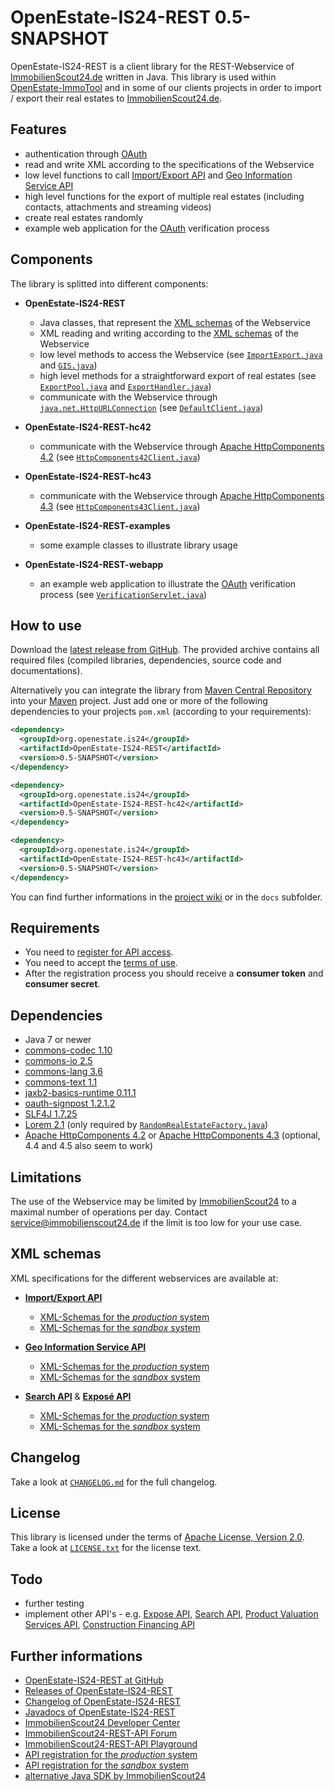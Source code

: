 OpenEstate-IS24-REST 0.5-SNAPSHOT
=================================

OpenEstate-IS24-REST is a client library for the REST-Webservice of
[ImmobilienScout24.de](http://www.immobilienscout24.de/) written in Java. This
library is used within [OpenEstate-ImmoTool](http://openestate.org/) and in
some of our clients projects in order to import / export their real estates to
[ImmobilienScout24.de](http://www.immobilienscout24.de/).


Features
--------

-   authentication through [OAuth](http://api.immobilienscout24.de/useful/authentication.html)
-   read and write XML according to the specifications of the Webservice
-   low level functions to call [Import/Export API](http://api.immobilienscout24.de/our-apis/import-export.html)
    and [Geo Information Service API](http://api.immobilienscout24.de/our-apis/gis.html)
-   high level functions for the export of multiple real estates (including
    contacts, attachments and streaming videos)
-   create real estates randomly
-   example web application for the [OAuth](http://api.immobilienscout24.de/useful/authentication.html)
    verification process


Components
----------

The library is splitted into different components:

-   **OpenEstate-IS24-REST**

    -   Java classes, that represent the [XML schemas](OpenEstate-IS24-REST/src/main/xsd) of the Webservice
    -   XML reading and writing according to the [XML schemas](OpenEstate-IS24-REST/src/main/xsd) of the Webservice
    -   low level methods to access the Webservice
        (see [`ImportExport.java`](OpenEstate-IS24-REST/src/main/java/org/openestate/is24/restapi/ImportExport.java)
        and [`GIS.java`](OpenEstate-IS24-REST/src/main/java/org/openestate/is24/restapi/GIS.java))
    -   high level methods for a straightforward export of real estates
        (see [`ExportPool.java`](OpenEstate-IS24-REST/src/main/java/org/openestate/is24/restapi/utils/ExportPool.java)
        and [`ExportHandler.java`](OpenEstate-IS24-REST/src/main/java/org/openestate/is24/restapi/utils/ExportHandler.java))
    -   communicate with the Webservice through [`java.net.HttpURLConnection`](http://docs.oracle.com/javase/6/docs/api/java/net/HttpURLConnection.html)
        (see [`DefaultClient.java`](OpenEstate-IS24-REST/src/main/java/org/openestate/is24/restapi/DefaultClient.java))

-   **OpenEstate-IS24-REST-hc42**

    -   communicate with the Webservice through [Apache HttpComponents 4.2](http://hc.apache.org/httpcomponents-client-4.2.x/)
        (see [`HttpComponents42Client.java`](OpenEstate-IS24-REST-hc42/src/main/java/org/openestate/is24/restapi/hc42/HttpComponents42Client.java))

-   **OpenEstate-IS24-REST-hc43**

    -   communicate with the Webservice through [Apache HttpComponents 4.3](http://hc.apache.org/httpcomponents-client-4.3.x/)
        (see [`HttpComponents43Client.java`](OpenEstate-IS24-REST-hc43/src/main/java/org/openestate/is24/restapi/hc43/HttpComponents43Client.java))

-   **OpenEstate-IS24-REST-examples**

    -   some example classes to illustrate library usage

-   **OpenEstate-IS24-REST-webapp**

    -   an example web application to illustrate the [OAuth](http://api.immobilienscout24.de/useful/authentication.html) verification process
        (see [`VerificationServlet.java`](OpenEstate-IS24-REST-webapp/src/main/java/org/openestate/is24/restapi/webapp/VerificationServlet.java))


How to use
----------

Download the [latest release from GitHub](https://github.com/OpenEstate/OpenEstate-IS24-REST/releases/latest).
The provided archive contains all required files (compiled libraries,
dependencies, source code and documentations).

Alternatively you can integrate the library from
[Maven Central Repository](http://search.maven.org/#search|ga|1|org.openestate.is24)
into your [Maven](http://maven.apache.org/) project. Just add one or more of the
following dependencies to your projects `pom.xml` (according to your
requirements):

```xml
<dependency>
  <groupId>org.openestate.is24</groupId>
  <artifactId>OpenEstate-IS24-REST</artifactId>
  <version>0.5-SNAPSHOT</version>
</dependency>

<dependency>
  <groupId>org.openestate.is24</groupId>
  <artifactId>OpenEstate-IS24-REST-hc42</artifactId>
  <version>0.5-SNAPSHOT</version>
</dependency>

<dependency>
  <groupId>org.openestate.is24</groupId>
  <artifactId>OpenEstate-IS24-REST-hc43</artifactId>
  <version>0.5-SNAPSHOT</version>
</dependency>
```

You can find further informations in the
[project wiki](https://github.com/OpenEstate/OpenEstate-IS24-REST/wiki) or in
the `docs` subfolder.


Requirements
------------

-   You need to [register for API access](http://rest.immobilienscout24.de/restapi/security/registration).
-   You need to accept the [terms of use](http://api.immobilienscout24.de/terms-of-use.html).
-   After the registration process you should receive a **consumer token** and
    **consumer secret**.


Dependencies
------------

-   Java 7 or newer
-   [commons-codec 1.10](http://commons.apache.org/proper/commons-codec/)
-   [commons-io 2.5](http://commons.apache.org/proper/commons-io/)
-   [commons-lang 3.6](http://commons.apache.org/proper/commons-lang/)
-   [commons-text 1.1](http://commons.apache.org/proper/commons-text/)
-   [jaxb2-basics-runtime 0.11.1](https://github.com/highsource/jaxb2-basics)
-   [oauth-signpost 1.2.1.2](https://code.google.com/p/oauth-signpost/)
-   [SLF4J 1.7.25](http://www.slf4j.org/)
-   [Lorem 2.1](https://github.com/mdeanda/lorem) (only required by
    [`RandomRealEstateFactory.java`](OpenEstate-IS24-REST/src/main/java/org/openestate/is24/restapi/utils/RandomRealEstateFactory.java))
-   [Apache HttpComponents 4.2](http://hc.apache.org/httpcomponents-client-4.2.x/) or
    [Apache HttpComponents 4.3](http://hc.apache.org/httpcomponents-client-4.3.x/)
    (optional, 4.4 and 4.5 also seem to work)


Limitations
-----------

The use of the Webservice may be limited by
[ImmobilienScout24](http://www.immobilienscout24.de/) to a maximal number of
operations per day. Contact <service@immobilienscout24.de> if the limit is too
low for your use case.


XML schemas
-----------

XML specifications for the different webservices are available at:

-   [**Import/Export API**](http://api.immobilienscout24.de/our-apis/import-export.html)
    -   [XML-Schemas for the *production* system](http://rest.immobilienscout24.de/restapi/api/offer/v1.0/?_wadl&_schema)
    -   [XML-Schemas for the *sandbox* system](http://rest.sandbox-immobilienscout24.de/restapi/api/offer/v1.0/?_wadl&_schema)

-   [**Geo Information Service API**](http://api.immobilienscout24.de/our-apis/gis.html)
    -   [XML-Schemas for the *production* system](http://rest.immobilienscout24.de/restapi/api/gis/v1.0/?_wadl&_schema)
    -   [XML-Schemas for the *sandbox* system](http://rest.sandbox-immobilienscout24.de/restapi/api/gis/v1.0/?_wadl&_schema)

-   [**Search API**](http://api.immobilienscout24.de/our-apis/search.html) & [**Exposé API**](http://api.immobilienscout24.de/our-apis/expose.html)
    -   [XML-Schemas for the *production* system](http://rest.immobilienscout24.de/restapi/api/search/v1.0/?_wadl&_schema)
    -   [XML-Schemas for the *sandbox* system](http://rest.sandbox-immobilienscout24.de/restapi/api/search/v1.0/?_wadl&_schema)


Changelog
---------

Take a look at [`CHANGELOG.md`](CHANGELOG.md) for the full changelog.


License
-------

This library is licensed under the terms of
[Apache License, Version 2.0](http://www.apache.org/licenses/LICENSE-2.0.html).
Take a look at [`LICENSE.txt`](LICENSE.txt) for the license text.


Todo
----

-   further testing
-   implement other API's - e.g.
    [Expose API](http://api.immobilienscout24.de/our-apis/expose.html),
    [Search API](http://api.immobilienscout24.de/our-apis/search.html),
    [Product Valuation Services API](http://api.immobilienscout24.de/our-apis/valuation.html),
    [Construction Financing API](http://api.immobilienscout24.de/our-apis/construction-financing.html)


Further informations
--------------------

-   [OpenEstate-IS24-REST at GitHub](https://github.com/OpenEstate/OpenEstate-IS24-REST)
-   [Releases of OpenEstate-IS24-REST](https://github.com/OpenEstate/OpenEstate-IS24-REST/releases)
-   [Changelog of OpenEstate-IS24-REST](https://github.com/OpenEstate/OpenEstate-IS24-REST/blob/develop/CHANGELOG.md)
-   [Javadocs of OpenEstate-IS24-REST](http://manual.openestate.org/OpenEstate-IS24-REST/)
-   [ImmobilienScout24 Developer Center](http://api.immobilienscout24.de/)
-   [ImmobilienScout24-REST-API Forum](https://groups.google.com/forum/#!forum/immobilienscout24-development)
-   [ImmobilienScout24-REST-API Playground](http://playground.immobilienscout24.de/rest/playground)
-   [API registration for the *production* system](http://rest.immobilienscout24.de/restapi/security/registration)
-   [API registration for the *sandbox* system](http://rest.sandbox-immobilienscout24.de/restapi/security/registration)
-   [alternative Java SDK by ImmobilienScout24](https://github.com/ImmobilienScout24/restapi-java-sdk)
